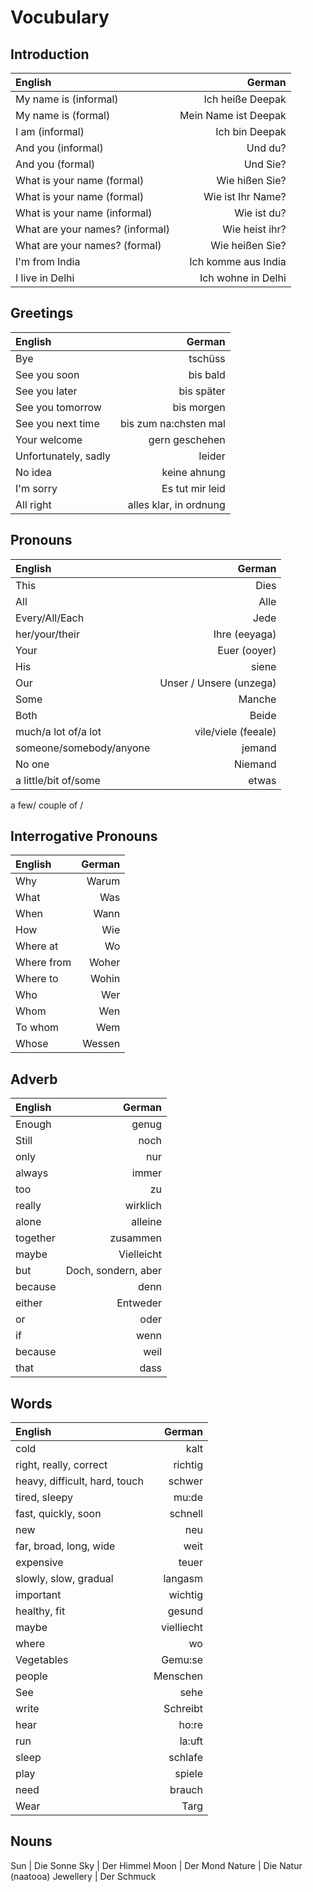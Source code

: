 # Vocubulary

## Introduction

   English | German
   :------ | ------:
   My name is (informal) | Ich heiße Deepak
   My name is (formal) | Mein Name ist Deepak
   I am (informal) | Ich bin Deepak
   And you (informal) | Und du?
   And you (formal) | Und Sie?
   What is your name (formal) | Wie hißen Sie?
   What is your name (formal) | Wie ist Ihr Name?
   What is your name (informal) | Wie ist du?
   What are your names? (informal) | Wie heist ihr?
   What are your names? (formal) | Wie heißen Sie?
   I'm from India | Ich komme aus India
   I live in Delhi | Ich wohne in Delhi


## Greetings

   English | German
   :-------|---------:
   Bye | tschüss
   See you soon | bis bald
   See you later | bis später
   See you tomorrow | bis morgen
   See you next time | bis zum na:chsten mal
   Your welcome | gern geschehen
   Unfortunately, sadly | leider
   No idea | keine ahnung
   I'm sorry | Es tut mir leid
   All right | alles klar, in ordnung

## Pronouns
   English | German
   :------ | ------:
   This | Dies
   All | Alle
   Every/All/Each | Jede
   her/your/their | Ihre (eeyaga)
   Your | Euer  (ooyer)
   His | siene
   Our | Unser / Unsere (unzega)
   Some | Manche
   Both | Beide
   much/a lot of/a lot | vile/viele (feeale)
   someone/somebody/anyone | jemand
   No one | Niemand
   a little/bit of/some | etwas
   a few/ couple of / 


## Interrogative Pronouns

   English | German
   :------ | ------:
   Why | Warum
   What | Was
   When | Wann
   How | Wie
   Where at | Wo
   Where from | Woher
   Where to | Wohin
   Who | Wer
   Whom | Wen
   To whom | Wem
   Whose | Wessen
   

## Adverb

   English | German
   :------ | ------:
   Enough | genug
   Still | noch
   only | nur
   always | immer
   too | zu
   really | wirklich
   alone | alleine
   together | zusammen
   maybe | Vielleicht
   but | Doch, sondern, aber  
   because | denn
   either | Entweder
   or | oder
   if | wenn
   because | weil
   that | dass



## Words

   English | German
   :------ | ------:
   cold | kalt
   right, really, correct | richtig
   heavy, difficult, hard, touch | schwer
   tired, sleepy | mu:de
   fast, quickly, soon | schnell
   new | neu
   far, broad, long, wide | weit
   expensive | teuer
   slowly, slow, gradual | langasm
   important | wichtig
   healthy, fit | gesund
   maybe | vielliecht
   where | wo
   Vegetables | Gemu:se
   people | Menschen
   See | sehe
   write | Schreibt
   hear | ho:re
   run | la:uft
   sleep | schlafe
   play | spiele
   need | brauch
   Wear | Targ


   ## Nouns

   Sun | Die Sonne
   Sky | Der Himmel
   Moon | Der Mond
   Nature | Die Natur (naatooa)
   Jewellery | Der Schmuck
   

   


